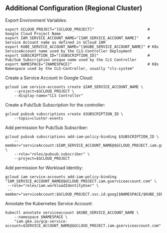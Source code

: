 ## Additional Configuration (Regional Cluster)

Export Environment Variables:
```
export GCLOUD_PROJECT="[GCLOUD_PROJECT]"                        # Google Cloud Project Name
export IAM_SERVICE_ACCOUNT_NAME="[IAM_SERVICE_ACCOUNT_NAME]"    # Service Account name as defined in GCloud IAM
export KUBE_SERVICE_ACCOUNT_NAME="[$KUBE_SERVICE_ACCOUNT_NAME]" # K8s ServiceAccount name used by the CLS-Controller Deployment 
export SUBSCRIPTION_ID="[SUBSCRIPTION_ID]"                      # Pub/Sub Subscription unique name used by the CLS Controller
export NAMESPACE="[NAMESPACE]"                                  # K8s Namespace used by the CLS-Controller, usually "cls-system"
```

Create a Service Account in Google Cloud:
```
gcloud iam service-accounts create $IAM_SERVICE_ACCOUNT_NAME \
    --project=$GCLOUD_PROJECT \
    --display-name="CLS Controller"
```

Create a Pub/Sub Subscription for the controller:
```
gcloud pubsub subscriptions create $SUBSCRIPTION_ID \
    --topic=cluster-events
```

Add permission for Pub/Sub Subscriber:
```
gcloud pubsub subscriptions add-iam-policy-binding $SUBSCRIPTION_ID \
    --member="serviceAccount:$IAM_SERVICE_ACCOUNT_NAME@$GCLOUD_PROJECT.iam.gserviceaccount.com" \
    --role="roles/pubsub.subscriber" \
    --project=$GCLOUD_PROJECT
```

Add permission for Workload Identity:
```
gcloud iam service-accounts add-iam-policy-binding "IAM_SERVICE_ACCOUNT_NAME@$GCLOUD_PROJECT.iam.gserviceaccount.com" \
 --role="roles/iam.workloadIdentityUser" \
 --member="serviceAccount:$GCLOUD_PROJECT.svc.id.goog[$NAMESPACE/$KUBE_SERVICE_ACCOUNT_NAME]"
```

Annotate the Kubernetes Service Account:
```
kubectl annotate serviceaccount $KUBE_SERVICE_ACCOUNT_NAME \
    --namespace $NAMESPACE \
    "iam.gke.io/gcp-service-account=$SERVICE_ACCOUNT_NAME@$GCLOUD_PROJECT.iam.gserviceaccount.com"
```

